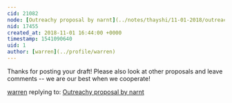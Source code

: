 ```yaml
---
cid: 21082
node: [Outreachy proposal by narnt](../notes/thayshi/11-01-2018/outreachy-proposal-by-narnt)
nid: 17455
created_at: 2018-11-01 16:44:00 +0000
timestamp: 1541090640
uid: 1
author: [warren](../profile/warren)
---
```


Thanks for posting your draft! Please also look at other proposals and leave comments -- we are our best when we cooperate!

[warren](../profile/warren) replying to: [Outreachy proposal by narnt](../notes/thayshi/11-01-2018/outreachy-proposal-by-narnt)

